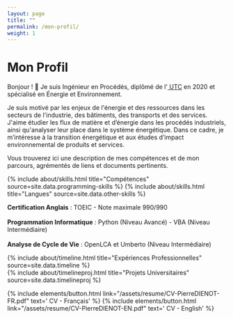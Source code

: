 ```yaml
---
layout: page
title: ""
permalink: /mon-profil/
weight: 1
---
```


# **Mon Profil**

Bonjour ! :wave: Je suis Ingénieur en Procédés, diplômé de l'<a href="https://www.utc.fr" target="_blank"> UTC</a> en 2020 et spécialisé en Énergie et Environnement.<br>

Je suis motivé par les enjeux de l'énergie et des ressources dans les secteurs de l'industrie, des bâtiments, des transports et des services. J'aime étudier les flux de matière et d’énergie dans les procédés industriels, ainsi qu'analyser leur place dans le système énergétique. Dans ce cadre, je m’intéresse à la transition énergétique et aux études d’impact environnemental de produits et services.

Vous trouverez ici une description de mes compétences et de mon parcours, agrémentés de liens et documents pertinents. <br>

<div class="row">
{% include about/skills.html title="Compétences" source=site.data.programming-skills %}
{% include about/skills.html title="Langues" source=site.data.other-skills %}
</div>

<b>Certification Anglais</b> : TOEIC - Note maximale 990/990 <br><br>
<b>Programmation Informatique</b> : Python (Niveau Avancé) - VBA (Niveau Intermédiaire)<br><br>
<b>Analyse de Cycle de Vie</b> : OpenLCA et Umberto (Niveau Intermédiaire)

<div class="row">
{% include about/timeline.html title="Expériences Professionnelles" source=site.data.timeline %}
</div>

<div class="row">
{% include about/timelineproj.html title="Projets Universitaires" source=site.data.timelineproj %}
</div>

<p class="text-center">{% include elements/button.html link="/assets/resume/CV-PierreDIENOT-FR.pdf" text='<i class="far fa-file-pdf  fa-1x align-self-center"></i> CV - Français' %}
{% include elements/button.html link="/assets/resume/CV-PierreDIENOT-EN.pdf" text='<i class="far fa-file-pdf  fa-1x align-self-center"></i> CV - English' %}</p>

